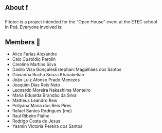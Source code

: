 ## About ❗
Fitotec is a project intended for the "Open House" event at the ETEC school in Poá. Everyone involved is:

## Members 👥
<ul>
  <li>Alice Farias Alexandre</li>
  <li>Caio Custódio Parolin</li>
  <li>Caroline Martins Silva</li>
  <li>Danilo Viza GonçalesEstephani Magalhães dos Santos</li>
  <li>Giovanna Rocha Souza Kharabetian</li>
  <li>João Luiz Afonso Prado Menezes</li>
  <li>Joaquim Dias Reis Neto</li>
  <li>Leonardo Moreira Nakashima Monteiro</li>
  <li>Maria Eduarda Brandão da Silva</li>
  <li>Matheus Leandro Reis</li>
  <li>Pollyana Maria dos Reis Pires</li>
  <li>Rafael Santos Rodrigues (me)</li>
  <li>Raul Ribeiro Fialho</li>
  <li>Rodrigo Costa de Jesus</li>
  <li>Yasmin Victoria Pereira dos Santos</li>
</ul>
